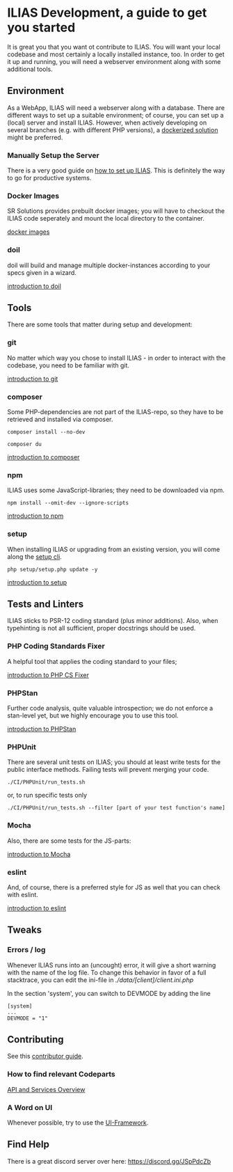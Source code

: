 # ILIAS Development, a guide to get you started

It is great you that you want ot contribute to ILIAS. 
You will want your local codebase and most certainly a locally installed instance, too.
In order to get it up and running, you will need a webserver environment along 
with some additional tools.

<a name="environment"></a>
## Environment
As a WebApp, ILIAS will need a webserver along with a database. There are 
different ways to set up a suitable environment; of course, you can set up 
a (local) server and install ILIAS. However, when actively developing on 
several branches (e.g. with different PHP versions), a [dockerized solution](https://docs.docker.com/engine/install/) 
might be preferred.


### Manually Setup the Server
There is a very good guide on [how to set up ILIAS](../../../configuration/install.md).
This is definitely the way to go for productive systems.

### Docker Images 
SR Solutions provides prebuilt docker images; you will have to checkout the ILIAS code seperately and mount 
the local directory to the container.

[docker images](tools/devguide_dockerimages.md)

### doil
doil will build and manage multiple docker-instances according to your specs given 
in a wizard.

[introduction to doil](tools/devguide_doil.md)

<a name="tools"></a>
## Tools
There are some tools that matter during setup and development:

### git
No matter which way you chose to install ILIAS - in order to interact with the
codebase, you need to be familiar with git.

[introduction to git](tools/devguide_git.md)

### composer
Some PHP-dependencies are not part of the ILIAS-repo, so they have to be retrieved and installed via composer.
```
composer install --no-dev
```
```
composer du
```
[introduction to composer](tools/devguide_composer.md)

### npm
ILIAS uses some JavaScript-libraries; they need to be downloaded via npm.
```
npm install --omit-dev --ignore-scripts
```

[introduction to npm](tools/devguide_npm.md)

### setup
When installing ILIAS or upgrading from an existing version, you will come along
the [setup cli](../../../../setup/README.md).
```
php setup/setup.php update -y
```
[introduction to setup](tools/devguide_setup.md)



<a name="testandlinters"></a>
## Tests and Linters

ILIAS sticks to PSR-12 coding standard (plus minor additions).
Also, when typehinting is not all sufficient, proper docstrings should be used.

### PHP Coding Standards Fixer
A helpful tool that applies the coding standard to your files;

[introduction to PHP CS Fixer](../../coding-style.md)

### PHPStan
Further code analysis, quite valuable introspection; we do not enforce a stan-level yet, 
but we highly encourage you to use this tool.

[introduction to PHPStan](../../static_code_analysis.md)

### PHPUnit

There are several unit tests on ILIAS; you should at least write tests for the 
public interface methods. Failing tests will prevent merging your code.
```
./CI/PHPUnit/run_tests.sh
```
or, to run specific tests only
```
./CI/PHPUnit/run_tests.sh --filter [part of your test function's name]
```

### Mocha
Also, there are some tests for the JS-parts:

[introduction to Mocha](../../js/js-unit-test.md)

### eslint
And, of course, there is a preferred style for JS as well that you can check with eslint.

[introduction to eslint](../../js/js-coding-style.md)

<a name="tweaks"></a>
## Tweaks

### Errors / log
Whenever ILIAS runs into an (uncought) error, it will give a short warning with
the name of the log file.
To change this behavior in favor of a full stacktrace, you can edit the ini-file
in *./data/[client]/client.ini.php*

In the section 'system', you can switch to DEVMODE by adding the line
```
[system]
...
DEVMODE = "1"

```

<a name="process"></a>
## Contributing
See this [contributor guide](../../contributing.md).

### How to find relevant Codeparts
[API and Services Overview](../../api-overview.md)

### A Word on UI
Whenever possible, try to use the [UI-Framework](../../../../src/UI/README.md).

<a name="help"></a>
## Find Help
There is a great discord server over here: https://discord.gg/JSpPdcZb